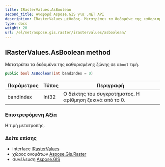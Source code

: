 ```yaml
---
title: IRasterValues.AsBoolean
second_title: Αναφορά Aspose.GIS για .NET API
description: IRasterValues μέθοδος. Μετατρέπει τα δεδομένα της καθορισμένης ζώνης σε αbool τιμή.
type: docs
weight: 20
url: /el/net/aspose.gis.raster/irastervalues/asboolean/
---
```

## IRasterValues.AsBoolean method

Μετατρέπει τα δεδομένα της καθορισμένης ζώνης σε α`bool` τιμή.

```csharp
public bool AsBoolean(int bandIndex = 0)
```

| Παράμετρος | Τύπος | Περιγραφή |
| --- | --- | --- |
| bandIndex | Int32 | Ο δείκτης του συγκροτήματος. Η αρίθμηση ξεκινά από το 0. |

### Επιστρεφόμενη Αξία

Η τιμή μετατροπής.

### Δείτε επίσης

* interface [IRasterValues](../)
* χώρος ονομάτων [Aspose.Gis.Raster](../../irastervalues/)
* συνέλευση [Aspose.GIS](../../../)


